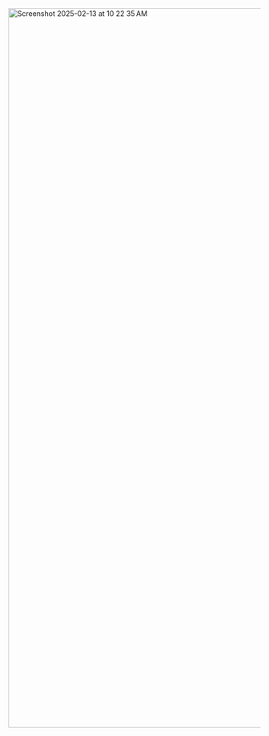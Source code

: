 <img width="1434" alt="Screenshot 2025-02-13 at 10 22 35 AM" src="https://github.com/user-attachments/assets/5deae557-ef55-477c-abda-278572764f9f" />
